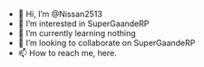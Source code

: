 - 👋 Hi, I’m @Nissan2513
- 👀 I’m interested in SuperGaandeRP
- 🌱 I’m currently learning nothing
- 💞️ I’m looking to collaborate on SuperGaandeRP
- 📫 How to reach me, here.

<!---
Nissan2513/Nissan2513 is a ✨ special ✨ repository because its `README.md` (this file) appears on your GitHub profile.
You can click the Preview link to take a look at your changes.
--->
